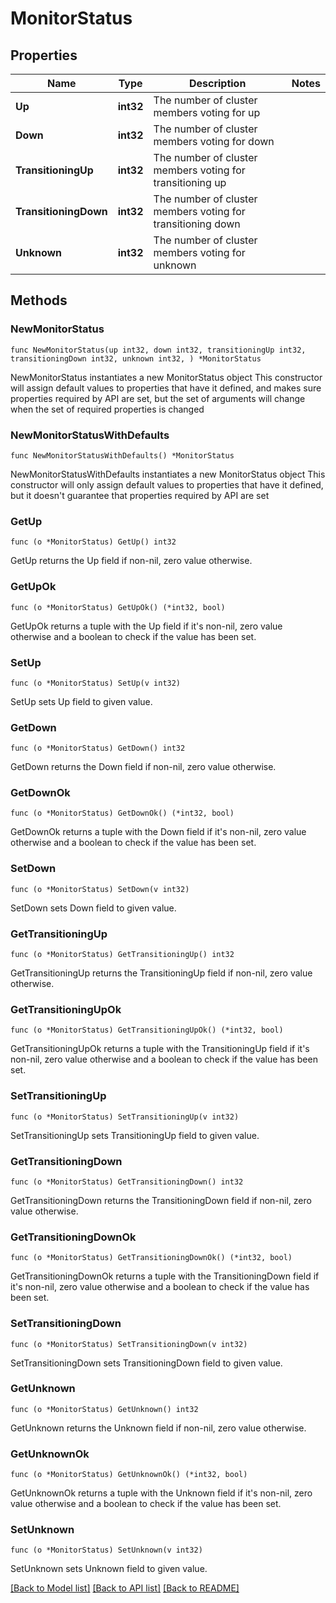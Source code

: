 # MonitorStatus

## Properties

Name | Type | Description | Notes
------------ | ------------- | ------------- | -------------
**Up** | **int32** | The number of cluster members voting for up | 
**Down** | **int32** | The number of cluster members voting for down | 
**TransitioningUp** | **int32** | The number of cluster members voting for transitioning up | 
**TransitioningDown** | **int32** | The number of cluster members voting for transitioning down | 
**Unknown** | **int32** | The number of cluster members voting for unknown | 

## Methods

### NewMonitorStatus

`func NewMonitorStatus(up int32, down int32, transitioningUp int32, transitioningDown int32, unknown int32, ) *MonitorStatus`

NewMonitorStatus instantiates a new MonitorStatus object
This constructor will assign default values to properties that have it defined,
and makes sure properties required by API are set, but the set of arguments
will change when the set of required properties is changed

### NewMonitorStatusWithDefaults

`func NewMonitorStatusWithDefaults() *MonitorStatus`

NewMonitorStatusWithDefaults instantiates a new MonitorStatus object
This constructor will only assign default values to properties that have it defined,
but it doesn't guarantee that properties required by API are set

### GetUp

`func (o *MonitorStatus) GetUp() int32`

GetUp returns the Up field if non-nil, zero value otherwise.

### GetUpOk

`func (o *MonitorStatus) GetUpOk() (*int32, bool)`

GetUpOk returns a tuple with the Up field if it's non-nil, zero value otherwise
and a boolean to check if the value has been set.

### SetUp

`func (o *MonitorStatus) SetUp(v int32)`

SetUp sets Up field to given value.


### GetDown

`func (o *MonitorStatus) GetDown() int32`

GetDown returns the Down field if non-nil, zero value otherwise.

### GetDownOk

`func (o *MonitorStatus) GetDownOk() (*int32, bool)`

GetDownOk returns a tuple with the Down field if it's non-nil, zero value otherwise
and a boolean to check if the value has been set.

### SetDown

`func (o *MonitorStatus) SetDown(v int32)`

SetDown sets Down field to given value.


### GetTransitioningUp

`func (o *MonitorStatus) GetTransitioningUp() int32`

GetTransitioningUp returns the TransitioningUp field if non-nil, zero value otherwise.

### GetTransitioningUpOk

`func (o *MonitorStatus) GetTransitioningUpOk() (*int32, bool)`

GetTransitioningUpOk returns a tuple with the TransitioningUp field if it's non-nil, zero value otherwise
and a boolean to check if the value has been set.

### SetTransitioningUp

`func (o *MonitorStatus) SetTransitioningUp(v int32)`

SetTransitioningUp sets TransitioningUp field to given value.


### GetTransitioningDown

`func (o *MonitorStatus) GetTransitioningDown() int32`

GetTransitioningDown returns the TransitioningDown field if non-nil, zero value otherwise.

### GetTransitioningDownOk

`func (o *MonitorStatus) GetTransitioningDownOk() (*int32, bool)`

GetTransitioningDownOk returns a tuple with the TransitioningDown field if it's non-nil, zero value otherwise
and a boolean to check if the value has been set.

### SetTransitioningDown

`func (o *MonitorStatus) SetTransitioningDown(v int32)`

SetTransitioningDown sets TransitioningDown field to given value.


### GetUnknown

`func (o *MonitorStatus) GetUnknown() int32`

GetUnknown returns the Unknown field if non-nil, zero value otherwise.

### GetUnknownOk

`func (o *MonitorStatus) GetUnknownOk() (*int32, bool)`

GetUnknownOk returns a tuple with the Unknown field if it's non-nil, zero value otherwise
and a boolean to check if the value has been set.

### SetUnknown

`func (o *MonitorStatus) SetUnknown(v int32)`

SetUnknown sets Unknown field to given value.



[[Back to Model list]](../README.md#documentation-for-models) [[Back to API list]](../README.md#documentation-for-api-endpoints) [[Back to README]](../README.md)


